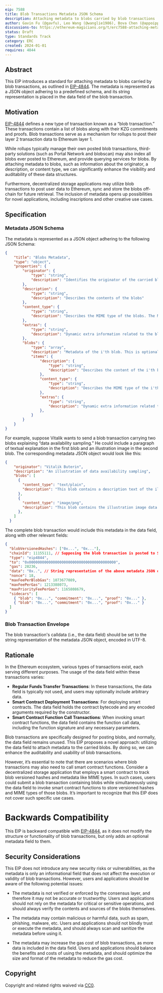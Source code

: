 ```yaml
---
eip: 7588
title: Blob Transactions Metadata JSON Schema
description: Attaching metadata to blobs carried by blob transactions
author: Gavin Fu (@gavfu), Leo Wang (@wanglie1986), Bova Chen (@appoipp), Aiden X (@4ever9)
discussions-to: https://ethereum-magicians.org/t/erc7588-attaching-metadata-to-blobs-carried-by-blob-transactions/17873
status: Draft
type: Standards Track
category: ERC
created: 2024-01-01
requires: 4844
---
```


## Abstract

This EIP introduces a standard for attaching metadata to blobs carried by blob transactions, as outlined in [EIP-4844](./eip-4844.md). The metadata is represented as a JSON object adhering to a predefined schema, and its string representation is placed in the data field of the blob transaction.

## Motivation

[EIP-4844](./eip-4844.md) defines a new type of transaction known as a “blob transaction.” These transactions contain a list of blobs along with their KZG commitments and proofs. Blob transactions serve as a mechanism for rollups to post their layer 2 transaction data to Ethereum layer 1.

While rollups typically manage their own posted blob transactions, third-party solutions (such as Portal Network and blobscan) may also index all blobs ever posted to Ethereum, and provide querying services for blobs. By attaching metadata to blobs, such as information about the originator, a description, or content type, we can significantly enhance the visibility and auditability of these data structures.

Furthermore, decentralized storage applications may utilize blob transactions to post user data to Ethereum, sync and store the blobs off-chain for future retrieval. The inclusion of metadata opens up possibilities for novel applications, including inscriptions and other creative use cases.


## Specification

### Metadata JSON Schema

The metadata is represented as a JSON object adhering to the following JSON Schema:

```json
{
    "title": "Blobs Metadata",
    "type": "object",
    "properties": {
        "originator": {
            "type": "string",
            "description": "Identifies the originator of the carried blobs"
        },
        "description": {
            "type": "string",
            "description": "Describes the contents of the blobs"
        },
        "content_type": {
            "type": "string",
            "description": "Describes the MIME type of the blobs. The MIME type should be defined in RFC 2046 (https://www.rfc-editor.org/rfc/rfc2046)"
        },
        "extras": {
            "type": "string",
            "description": "Dynamic extra information related to the blobs"
        },
        "blobs": {
            "type": "array",
            "description": "Metadata of the i'th blob. This is optional and overlays the upper level properties if provided",
            "items": {
                "description": {
                    "type": "string",
                    "description": "Describes the content of the i'th blob"
                },
                "content_type": {
                    "type": "string",
                    "description": "Describes the MIME type of the i'th blob. The MIME type should be defined in RFC 2046 (https://www.rfc-editor.org/rfc/rfc2046)"
                },
                "extras": {
                    "type": "string",
                    "description": "Dynamic extra information related to the i'th blob"
                },
            }
        }
    }
}
```

For example, suppose Vitalik wants to send a blob transaction carrying two blobs explaining “data availability sampling.” He could include a paragraph of textual explanation in the first blob and an illustration image in the second blob. The corresponding metadata JSON object would look like this:

```json
{
    "originator": "Vitalik Buterin",
    "description": "An illustration of data availability sampling",
    "blobs": [
      {
        "content_type": "text/plain",
        "description": "This blob contains a description text of the illustration."
      },
      {
        "content_type": "image/png",
        "description": "This blob contains the illustration image data in base64 format. It's a RFC 2397 (https://www.rfc-editor.org/rfc/rfc2397) data URL."
      },
    ]
  }
```

The complete blob transaction would include this metadata in the data field, along with other relevant fields:

```json
{
  "blobVersionedHashes": ["0x...", "0x..."],
  "chainId": 11155111, // Supposing the blob transaction is posted to Sepolia
  "type": "eip4844",
  "to": "0x0000000000000000000000000000000000000000",
  "gas": 28236,
  "data": "0x..", // String representation of the above metadata JSON object
  "nonce": 18,
  "maxFeePerBlobGas": 1073677089,
  "maxFeePerGas": 1213388073,
  "maxPriorityFeePerGas": 1165808679,
  "sidecars": [
    { "blob": "0x...", "commitment": "0x...", "proof": "0x..." },
    { "blob": "0x...", "commitment": "0x...", "proof": "0x..." }
  ]
}
```

### Blob Transaction Envelope

The blob transaction's calldata (i.e., the data field) should be set to the string representation of the metadata JSON object, encoded in UTF-8.

## Rationale

In the Ethereum ecosystem, various types of transactions exist, each serving different purposes. The usage of the data field within these transactions varies:

- **Regular Funds Transfer Transactions**:
In these transactions, the data field is typically not used, and users may optionally include arbitrary data.
- **Smart Contract Deployment Transactions**:
For deploying smart contracts. The data field holds the contract bytecode and any encoded arguments required by the constructor.
- **Smart Contract Function Call Transactions**:
When invoking smart contract functions, the data field contains the function call data, including the function signature and any necessary parameters.

Blob transactions are specifically designed for posting blobs, and normally, the data field remains unused. This EIP proposes a novel approach: utilizing the data field to attach metadata to the carried blobs. By doing so, we can enhance the auditability and usability of blob transactions.

However, it’s essential to note that there are scenarios where blob transactions may also need to call smart contract functions. Consider a decentralized storage application that employs a smart contract to track blob versioned hashes and metadata like MIME types. In such cases, users could submit a blob transaction containing blobs while simultaneously using the data field to invoke smart contract functions to store versioned hashes and MIME types of those blobs. It’s important to recognize that this EIP does not cover such specific use cases.


# Backwards Compatibility

This EIP is backward compatible with [EIP-4844](./eip-4844.md), as it does not modify the structure or functionality of blob transactions, but only adds an optional metadata field to them.

## Security Considerations

This EIP does not introduce any new security risks or vulnerabilities, as the metadata is only an informational field that does not affect the execution or validity of blob transactions. However, users and applications should be aware of the following potential issues:

- The metadata is not verified or enforced by the consensus layer, and therefore it may not be accurate or trustworthy. Users and applications should not rely on the metadata for critical or sensitive operations, and should always verify the contents and sources of the blobs themselves.

- The metadata may contain malicious or harmful data, such as spam, phishing, malware, etc. Users and applications should not blindly trust or execute the metadata, and should always scan and sanitize the metadata before using it.

- The metadata may increase the gas cost of blob transactions, as more data is included in the data field. Users and applications should balance the benefits and costs of using the metadata, and should optimize the size and format of the metadata to reduce the gas cost.

## Copyright

Copyright and related rights waived via [CC0](../LICENSE.md).